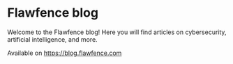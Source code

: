 # Flawfence blog

Welcome to the Flawfence blog! Here you will find articles on cybersecurity, artificial intelligence, and more.

Available on https://blog.flawfence.com
